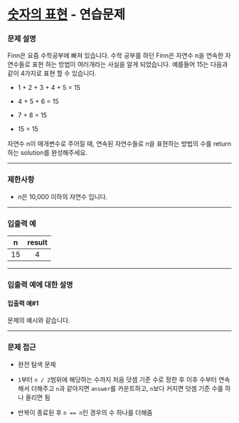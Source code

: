 # [숫자의 표현](https://programmers.co.kr/learn/courses/30/lessons/12924) - 연습문제

### 문제 설명

Finn은 요즘 수학공부에 빠져 있습니다. 수학 공부를 하던 Finn은 자연수 n을 연속한 자연수들로 표현 하는 방법이 여러개라는 사실을 알게 되었습니다. 예를들어 15는 다음과 같이 4가지로 표현 할 수 있습니다.

  - 1 + 2 + 3 + 4 + 5 = 15

  - 4 + 5 + 6 = 15

  - 7 + 8 = 15

  - 15 = 15

자연수 n이 매개변수로 주어질 때, 연속된 자연수들로 n을 표현하는 방법의 수를 return하는 solution를 완성해주세요.

---

### 제한사항

  - n은 10,000 이하의 자연수 입니다.

---

### 입출력 예

|   n   | result |
| :---: | :----: |
|  15   |   4    |

---

### 입출력 예에 대한 설명

#### 입출력 예#1

문제의 예시와 같습니다.

---

### 문제 접근

  - 완전 탐색 문제

  - `1`부터 `n / 2`범위에 해당하는 수까지 처음 덧셈 기준 수로 정한 후 이후 수부터 연속해서 더해주고 `n`과 같아지면 `answer`를 카운트하고, `n`보다 커지면 덧셈 기준 수를 하나 올리면 됨

  - 반복이 종료된 후 `n == n`인 경우의 수 하나를 더해줌